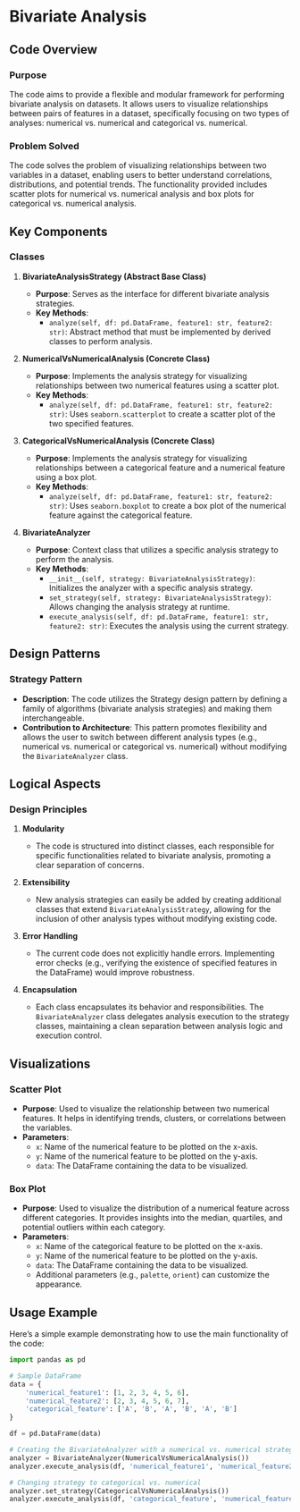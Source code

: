 # Bivariate Analysis 

## Code Overview

### Purpose
The code aims to provide a flexible and modular framework for performing bivariate analysis on datasets. It allows users to visualize relationships between pairs of features in a dataset, specifically focusing on two types of analyses: numerical vs. numerical and categorical vs. numerical.

### Problem Solved
The code solves the problem of visualizing relationships between two variables in a dataset, enabling users to better understand correlations, distributions, and potential trends. The functionality provided includes scatter plots for numerical vs. numerical analysis and box plots for categorical vs. numerical analysis.

## Key Components

### Classes

1. **BivariateAnalysisStrategy (Abstract Base Class)**
   - **Purpose**: Serves as the interface for different bivariate analysis strategies.
   - **Key Methods**:
     - `analyze(self, df: pd.DataFrame, feature1: str, feature2: str)`: Abstract method that must be implemented by derived classes to perform analysis.

2. **NumericalVsNumericalAnalysis (Concrete Class)**
   - **Purpose**: Implements the analysis strategy for visualizing relationships between two numerical features using a scatter plot.
   - **Key Methods**:
     - `analyze(self, df: pd.DataFrame, feature1: str, feature2: str)`: Uses `seaborn.scatterplot` to create a scatter plot of the two specified features.

3. **CategoricalVsNumericalAnalysis (Concrete Class)**
   - **Purpose**: Implements the analysis strategy for visualizing relationships between a categorical feature and a numerical feature using a box plot.
   - **Key Methods**:
     - `analyze(self, df: pd.DataFrame, feature1: str, feature2: str)`: Uses `seaborn.boxplot` to create a box plot of the numerical feature against the categorical feature.

4. **BivariateAnalyzer**
   - **Purpose**: Context class that utilizes a specific analysis strategy to perform the analysis.
   - **Key Methods**:
     - `__init__(self, strategy: BivariateAnalysisStrategy)`: Initializes the analyzer with a specific analysis strategy.
     - `set_strategy(self, strategy: BivariateAnalysisStrategy)`: Allows changing the analysis strategy at runtime.
     - `execute_analysis(self, df: pd.DataFrame, feature1: str, feature2: str)`: Executes the analysis using the current strategy.

## Design Patterns

### Strategy Pattern
- **Description**: The code utilizes the Strategy design pattern by defining a family of algorithms (bivariate analysis strategies) and making them interchangeable.
- **Contribution to Architecture**: This pattern promotes flexibility and allows the user to switch between different analysis types (e.g., numerical vs. numerical or categorical vs. numerical) without modifying the `BivariateAnalyzer` class.

## Logical Aspects

### Design Principles

1. **Modularity**
   - The code is structured into distinct classes, each responsible for specific functionalities related to bivariate analysis, promoting a clear separation of concerns.

2. **Extensibility**
   - New analysis strategies can easily be added by creating additional classes that extend `BivariateAnalysisStrategy`, allowing for the inclusion of other analysis types without modifying existing code.

3. **Error Handling**
   - The current code does not explicitly handle errors. Implementing error checks (e.g., verifying the existence of specified features in the DataFrame) would improve robustness.

4. **Encapsulation**
   - Each class encapsulates its behavior and responsibilities. The `BivariateAnalyzer` class delegates analysis execution to the strategy classes, maintaining a clean separation between analysis logic and execution control.

## Visualizations

### Scatter Plot
- **Purpose**: Used to visualize the relationship between two numerical features. It helps in identifying trends, clusters, or correlations between the variables.
- **Parameters**:
  - `x`: Name of the numerical feature to be plotted on the x-axis.
  - `y`: Name of the numerical feature to be plotted on the y-axis.
  - `data`: The DataFrame containing the data to be visualized.

### Box Plot
- **Purpose**: Used to visualize the distribution of a numerical feature across different categories. It provides insights into the median, quartiles, and potential outliers within each category.
- **Parameters**:
  - `x`: Name of the categorical feature to be plotted on the x-axis.
  - `y`: Name of the numerical feature to be plotted on the y-axis.
  - `data`: The DataFrame containing the data to be visualized.
  - Additional parameters (e.g., `palette`, `orient`) can customize the appearance.

## Usage Example

Here’s a simple example demonstrating how to use the main functionality of the code:

```python
import pandas as pd

# Sample DataFrame
data = {
    'numerical_feature1': [1, 2, 3, 4, 5, 6],
    'numerical_feature2': [2, 3, 4, 5, 6, 7],
    'categorical_feature': ['A', 'B', 'A', 'B', 'A', 'B']
}

df = pd.DataFrame(data)

# Creating the BivariateAnalyzer with a numerical vs. numerical strategy
analyzer = BivariateAnalyzer(NumericalVsNumericalAnalysis())
analyzer.execute_analysis(df, 'numerical_feature1', 'numerical_feature2')

# Changing strategy to categorical vs. numerical
analyzer.set_strategy(CategoricalVsNumericalAnalysis())
analyzer.execute_analysis(df, 'categorical_feature', 'numerical_feature1')
